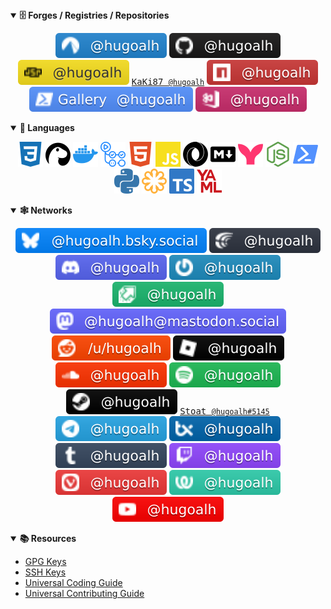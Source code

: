 <details open>
  <summary><b>🗄️ Forges / Registries / Repositories</b></summary>
  <div align="center">

[![Codeberg: @hugoalh](./assets/badges/codeberg.svg "Codeberg: @hugoalh")](https://codeberg.org/hugoalh)
[![GitHub: @hugoalh](./assets/badges/github.svg "GitHub: @hugoalh")](https://github.com/hugoalh)
[![JSR: @hugoalh](./assets/badges/jsr.svg "JSR: @hugoalh")](https://jsr.io/@hugoalh)
[<kbd>KaKi87 `@hugoalh`</kbd>](https://git.kaki87.net/hugoalh)
[![NPM: @hugoalh](./assets/badges/npm.svg "NPM: @hugoalh")](https://www.npmjs.com/~hugoalh)
[![PowerShell Gallery: @hugoalh](./assets/badges/powershell-gallery.svg "PowerShell Gallery: @hugoalh")](https://www.powershellgallery.com/profiles/hugoalh)
[![Visual Studio Marketplace: @hugoalh](./assets/badges/visual-studio-marketplace.svg "Visual Studio Marketplace: @hugoalh")](https://marketplace.visualstudio.com/publishers/hugoalh)

  </div>
</details>
<details open>
  <summary><b>💬 Languages</b></summary>
  <div align="center">

![CSS 3](./assets/icons/css-3.svg "CSS 3")
![Deno](./assets/icons/deno.svg "Deno")
![Docker](./assets/icons/docker.svg "Docker")
![GitHub Actions](./assets/icons/github-actions.svg "GitHub Actions")
![HTML 5](./assets/icons/html-5.svg "HTML 5")
![JavaScript](./assets/icons/javascript.svg "JavaScript")
![JSON](./assets/icons/json.svg "JSON")
![Markdown](./assets/icons/markdown.svg "Markdown")
![Mermaid](./assets/icons/mermaid.svg "Mermaid")
![NodeJS](./assets/icons/nodejs.svg "NodeJS")
![PowerShell](./assets/icons/powershell.svg "PowerShell")
![Python](./assets/icons/python.svg "Python")
![SVG](./assets/icons/svg.svg "SVG")
![TypeScript](./assets/icons/typescript.svg "TypeScript")
![YAML](./assets/icons/yaml.svg "YAML")

  </div>
</details>
<details open>
  <summary><b>🕸️ Networks</b></summary>
  <div align="center">

[![Bluesky: @hugoalh.bsky.social](./assets/badges/bluesky.svg "Bluesky: @hugoalh.bsky.social")](https://bsky.app/profile/hugoalh.bsky.social)
[![Crowdin: @hugoalh](./assets/badges/crowdin.svg "Crowdin: @hugoalh")](https://crowdin.com/profile/hugoalh)
[![Discord: @hugoalh](./assets/badges/discord.svg "Discord: @hugoalh")](https://discord.com/)
[![Gravatar: @hugoalh](./assets/badges/gravatar.svg "Gravatar: @hugoalh")](https://gravatar.com/hugoalh)
[![Imgur: @hugoalh](./assets/badges/imgur.svg "Imgur: @hugoalh")](https://imgur.com/user/hugoalh)
[![Mastodon: @hugoalh@mastodon.social](./assets/badges/mastodon.svg "Mastodon: @hugoalh@mastodon.social")](https://mastodon.social/@hugoalh)
[![Reddit: /u/hugoalh](./assets/badges/reddit.svg "Reddit: /u/hugoalh")](https://www.reddit.com/user/hugoalh)
[![Roblox: @hugoalh](./assets/badges/roblox.svg "Roblox: @hugoalh")](https://www.roblox.com/users/194932593/profile)
[![SoundCloud: @hugoalh](./assets/badges/soundcloud.svg "SoundCloud: @hugoalh")](https://soundcloud.com/hugoalh)
[![Spotify: @hugoalh](./assets/badges/spotify.svg "Spotify: @hugoalh")](https://open.spotify.com/user/hugoalh)
[![Steam: @hugoalh](./assets/badges/steam.svg "Steam: @hugoalh")](https://steamcommunity.com/id/hugoalh)
[<kbd>Stoat `@hugoalh#5145`</kbd>](https://stoat.chat/)
[![Telegram: @hugoalh](./assets/badges/telegram.svg "Telegram: @hugoalh")](https://t.me/hugoalh)
[![Transifex: @hugoalh](./assets/badges/transifex.svg "Transifex: @hugoalh")](https://app.transifex.com/user/profile/hugoalh)
[![Tumblr: @hugoalh](./assets/badges/tumblr.svg "Tumblr: @hugoalh")](https://hugoalh.tumblr.com)
[![Twitch: @hugoalh](./assets/badges/twitch.svg "Twitch: @hugoalh")](https://www.twitch.tv/hugoalh)
[![Vivaldi: @hugoalh](./assets/badges/vivaldi.svg "Vivaldi: @hugoalh")](https://social.vivaldi.net/@hugoalh)
[![Weblate: @hugoalh](./assets/badges/weblate.svg "Weblate: @hugoalh")](https://hosted.weblate.org/user/hugoalh)
[![YouTube: @hugoalh](./assets/badges/youtube.svg "YouTube: @hugoalh")](https://www.youtube.com/@hugoalh)

  </div>
</details>
<details open>
  <summary><b>📚 Resources</b></summary>

- [GPG Keys](./assets/gpg-keys.tsv)
- [SSH Keys](./assets/ssh-keys.tsv)
- [Universal Coding Guide](./guides/universal-coding.md)
- [Universal Contributing Guide](./guides/universal-contributing.md)

</details>
